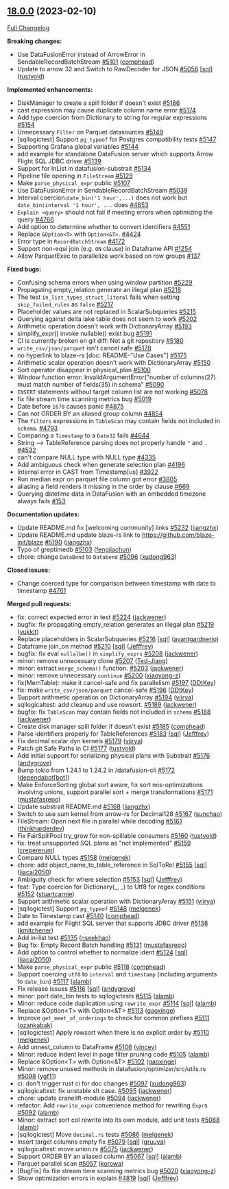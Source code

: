 <!---
  Licensed to the Apache Software Foundation (ASF) under one
  or more contributor license agreements.  See the NOTICE file
  distributed with this work for additional information
  regarding copyright ownership.  The ASF licenses this file
  to you under the Apache License, Version 2.0 (the
  "License"); you may not use this file except in compliance
  with the License.  You may obtain a copy of the License at

    http://www.apache.org/licenses/LICENSE-2.0

  Unless required by applicable law or agreed to in writing,
  software distributed under the License is distributed on an
  "AS IS" BASIS, WITHOUT WARRANTIES OR CONDITIONS OF ANY
  KIND, either express or implied.  See the License for the
  specific language governing permissions and limitations
  under the License.
-->

## [18.0.0](https://github.com/apache/arrow-datafusion/tree/18.0.0) (2023-02-10)

[Full Changelog](https://github.com/apache/arrow-datafusion/compare/17.0.0...18.0.0)

**Breaking changes:**

- Use DataFusionError instead of ArrowError in SendableRecordBatchStream [\#5101](https://github.com/apache/arrow-datafusion/pull/5101) ([comphead](https://github.com/comphead))
- Update to arrow 32 and Switch to RawDecoder for JSON [\#5056](https://github.com/apache/arrow-datafusion/pull/5056) [[sql](https://github.com/apache/arrow-datafusion/labels/sql)] ([tustvold](https://github.com/tustvold))

**Implemented enhancements:**

- DiskManager to create a spill folder if doesn't exist [\#5186](https://github.com/apache/arrow-datafusion/issues/5186)
- cast expression may cause duplicate column name error [\#5174](https://github.com/apache/arrow-datafusion/issues/5174)
- Add type coercion from Dictionary to string for regular expressions [\#5154](https://github.com/apache/arrow-datafusion/issues/5154)
- Unnecessary `Filter` on Parquet datasources [\#5149](https://github.com/apache/arrow-datafusion/issues/5149)
- \[sqllogictest\] Support `pg_typeof` for Postgres compatibility tests [\#5147](https://github.com/apache/arrow-datafusion/issues/5147)
- Supporting Grafana global variables [\#5144](https://github.com/apache/arrow-datafusion/issues/5144)
- add example for standalone DataFusion server which supports Arrow Flight SQL JDBC driver [\#5139](https://github.com/apache/arrow-datafusion/issues/5139)
- Support for InList in datafusion-substrait [\#5134](https://github.com/apache/arrow-datafusion/issues/5134)
- Pipeline file opening in `FileStream` [\#5129](https://github.com/apache/arrow-datafusion/issues/5129)
- Make `parse_physical_expr` public [\#5107](https://github.com/apache/arrow-datafusion/issues/5107)
- Use DataFusionError in SendableRecordBatchStream [\#5039](https://github.com/apache/arrow-datafusion/issues/5039)
- Interval coercion:`date_bin('1 hour',...)` does not work but `date_bin(interval '1 hour', ...` does [\#4853](https://github.com/apache/arrow-datafusion/issues/4853)
- `Explain <query>` should not fail if meeting errors when optimizing the query [\#4766](https://github.com/apache/arrow-datafusion/issues/4766)
- Add option to determine whether to convert identifiers [\#4551](https://github.com/apache/arrow-datafusion/issues/4551)
- Replace `&Option<T>` with `Option<&T>`. [\#4424](https://github.com/apache/arrow-datafusion/issues/4424)
- Error type in `RecordBatchStream` [\#4172](https://github.com/apache/arrow-datafusion/issues/4172)
- Support non-equi join \(e.g. `ON` clause\) in Dataframe API [\#1254](https://github.com/apache/arrow-datafusion/issues/1254)
- Allow ParquetExec to parallelize work based on row groups [\#137](https://github.com/apache/arrow-datafusion/issues/137)

**Fixed bugs:**

- Confusing schema errors when using window partition [\#5229](https://github.com/apache/arrow-datafusion/issues/5229)
- Propagating empty_relation generate an illegal plan [\#5218](https://github.com/apache/arrow-datafusion/issues/5218)
- The test `in_list_types_struct_literal` fails when setting `skip_failed_rules` as `false` [\#5217](https://github.com/apache/arrow-datafusion/issues/5217)
- Placeholder values are not replaced in ScalarSubqueries [\#5215](https://github.com/apache/arrow-datafusion/issues/5215)
- Querying against delta lake table does not seem to work [\#5202](https://github.com/apache/arrow-datafusion/issues/5202)
- Arithmetic operation doesn't work with DictionaryArray [\#5193](https://github.com/apache/arrow-datafusion/issues/5193)
- simplify_expr\(\) invoke nullable\(\) exist bug [\#5191](https://github.com/apache/arrow-datafusion/issues/5191)
- CI is currently broken on git diff: Not a git repository [\#5180](https://github.com/apache/arrow-datafusion/issues/5180)
- `write_csv/json/parquet` isn't cancel safe [\#5178](https://github.com/apache/arrow-datafusion/issues/5178)
- no hyperlink to blaze-rs \[doc: README-"Use Cases"\] [\#5175](https://github.com/apache/arrow-datafusion/issues/5175)
- Arithmetic scalar operation doesn't work with DictionaryArray [\#5150](https://github.com/apache/arrow-datafusion/issues/5150)
- Sort operator disappear in physical_plan [\#5100](https://github.com/apache/arrow-datafusion/issues/5100)
- Window function error: InvalidArgumentError\("number of columns\(27\) must match number of fields\(35\) in schema" [\#5090](https://github.com/apache/arrow-datafusion/issues/5090)
- `INSERT` statements without target column list are not working [\#5078](https://github.com/apache/arrow-datafusion/issues/5078)
- fix file stream time scanning metrics bug [\#5019](https://github.com/apache/arrow-datafusion/issues/5019)
- Date before `1678` causes panic [\#4875](https://github.com/apache/arrow-datafusion/issues/4875)
- Can not ORDER BY an aliased group column [\#4854](https://github.com/apache/arrow-datafusion/issues/4854)
- The `filters` expressions in `TableScan` may contain fields not included in `schema`. [\#4793](https://github.com/apache/arrow-datafusion/issues/4793)
- Comparing a `Timestamp` to a `Date32` fails [\#4644](https://github.com/apache/arrow-datafusion/issues/4644)
- String --\> TableReference parsing does not properly handle `"` and `.` [\#4532](https://github.com/apache/arrow-datafusion/issues/4532)
- can't compare NULL type with NULL type [\#4335](https://github.com/apache/arrow-datafusion/issues/4335)
- Add ambiguous check when generate selection plan [\#4196](https://github.com/apache/arrow-datafusion/issues/4196)
- Internal error in CAST from Timestamp\[us\] [\#3922](https://github.com/apache/arrow-datafusion/issues/3922)
- Run median expr on parquet file column got error [\#3805](https://github.com/apache/arrow-datafusion/issues/3805)
- aliasing a field renders it missing in the order by clause [\#669](https://github.com/apache/arrow-datafusion/issues/669)
- Querying datetime data in DataFusion with an embedded timezone always fails [\#153](https://github.com/apache/arrow-datafusion/issues/153)

**Documentation updates:**

- Update README.md fix \[welcoming community\] links [\#5232](https://github.com/apache/arrow-datafusion/pull/5232) ([jiangzhx](https://github.com/jiangzhx))
- Update README.md update blaze-rs link to https://github.com/blaze-init/blaze [\#5190](https://github.com/apache/arrow-datafusion/pull/5190) ([jiangzhx](https://github.com/jiangzhx))
- Typo of greptimedb [\#5103](https://github.com/apache/arrow-datafusion/pull/5103) ([fengjiachun](https://github.com/fengjiachun))
- chore: change `DataBend` to `Databend` [\#5096](https://github.com/apache/arrow-datafusion/pull/5096) ([xudong963](https://github.com/xudong963))

**Closed issues:**

- Change coerced type for comparison between timestamp with date to timestamp [\#4761](https://github.com/apache/arrow-datafusion/issues/4761)

**Merged pull requests:**

- fix: correct expected error in test [\#5224](https://github.com/apache/arrow-datafusion/pull/5224) ([jackwener](https://github.com/jackwener))
- bugfix: fix propagating empty_relation generates an illegal plan [\#5219](https://github.com/apache/arrow-datafusion/pull/5219) ([yukkit](https://github.com/yukkit))
- Replace placeholders in ScalarSubqueries [\#5216](https://github.com/apache/arrow-datafusion/pull/5216) [[sql](https://github.com/apache/arrow-datafusion/labels/sql)] ([avantgardnerio](https://github.com/avantgardnerio))
- Dataframe join_on method [\#5210](https://github.com/apache/arrow-datafusion/pull/5210) [[sql](https://github.com/apache/arrow-datafusion/labels/sql)] ([Jefffrey](https://github.com/Jefffrey))
- bugfix: fix eval `nullalbe()` in `simplify_exprs` [\#5208](https://github.com/apache/arrow-datafusion/pull/5208) ([jackwener](https://github.com/jackwener))
- minor: remove unnecessary clone [\#5207](https://github.com/apache/arrow-datafusion/pull/5207) ([Ted-Jiang](https://github.com/Ted-Jiang))
- minor: extract `merge_schema()` function. [\#5203](https://github.com/apache/arrow-datafusion/pull/5203) ([jackwener](https://github.com/jackwener))
- minor: remove unnecessary `continue` [\#5200](https://github.com/apache/arrow-datafusion/pull/5200) ([xiaoyong-z](https://github.com/xiaoyong-z))
- fix\(MemTable\): make it cancel-safe and fix parallelism [\#5197](https://github.com/apache/arrow-datafusion/pull/5197) ([DDtKey](https://github.com/DDtKey))
- fix: make `write_csv/json/parquet` cancel-safe [\#5196](https://github.com/apache/arrow-datafusion/pull/5196) ([DDtKey](https://github.com/DDtKey))
- Support arithmetic operation on DictionaryArray [\#5194](https://github.com/apache/arrow-datafusion/pull/5194) ([viirya](https://github.com/viirya))
- sqllogicaltest: add cleanup and use rowsort. [\#5189](https://github.com/apache/arrow-datafusion/pull/5189) ([jackwener](https://github.com/jackwener))
- bugfix: fix `TableScan` may contain fields not included in `schema` [\#5188](https://github.com/apache/arrow-datafusion/pull/5188) ([jackwener](https://github.com/jackwener))
- Create disk manager spill folder if doesn't exist [\#5185](https://github.com/apache/arrow-datafusion/pull/5185) ([comphead](https://github.com/comphead))
- Parse identifiers properly for TableReferences [\#5183](https://github.com/apache/arrow-datafusion/pull/5183) [[sql](https://github.com/apache/arrow-datafusion/labels/sql)] ([Jefffrey](https://github.com/Jefffrey))
- Fix decimal scalar dyn kernels [\#5179](https://github.com/apache/arrow-datafusion/pull/5179) ([viirya](https://github.com/viirya))
- Patch git Safe Paths in CI [\#5177](https://github.com/apache/arrow-datafusion/pull/5177) ([tustvold](https://github.com/tustvold))
- Add initial support for serializing physical plans with Substrait [\#5176](https://github.com/apache/arrow-datafusion/pull/5176) ([andygrove](https://github.com/andygrove))
- Bump tokio from 1.24.1 to 1.24.2 in /datafusion-cli [\#5172](https://github.com/apache/arrow-datafusion/pull/5172) ([dependabot[bot]](https://github.com/apps/dependabot))
- Make EnforceSorting global sort aware, fix sort mis-optimizations involving unions, support parallel sort + merge transformations [\#5171](https://github.com/apache/arrow-datafusion/pull/5171) ([mustafasrepo](https://github.com/mustafasrepo))
- Update substrait README.md [\#5168](https://github.com/apache/arrow-datafusion/pull/5168) ([jiangzhx](https://github.com/jiangzhx))
- Switch to use sum kernel from arrow-rs for Decimal128 [\#5167](https://github.com/apache/arrow-datafusion/pull/5167) ([sunchao](https://github.com/sunchao))
- FileStream: Open next file in parallel while decoding [\#5161](https://github.com/apache/arrow-datafusion/pull/5161) ([thinkharderdev](https://github.com/thinkharderdev))
- Fix FairSpillPool try_grow for non-spillable consumers [\#5160](https://github.com/apache/arrow-datafusion/pull/5160) ([tustvold](https://github.com/tustvold))
- fix: treat unsupported SQL plans as "not implemented" [\#5159](https://github.com/apache/arrow-datafusion/pull/5159) ([crepererum](https://github.com/crepererum))
- Compare NULL types [\#5158](https://github.com/apache/arrow-datafusion/pull/5158) ([melgenek](https://github.com/melgenek))
- chore: add object_name_to_table_reference in SqlToRel [\#5155](https://github.com/apache/arrow-datafusion/pull/5155) [[sql](https://github.com/apache/arrow-datafusion/labels/sql)] ([jiacai2050](https://github.com/jiacai2050))
- Ambiguity check for where selection [\#5153](https://github.com/apache/arrow-datafusion/pull/5153) [[sql](https://github.com/apache/arrow-datafusion/labels/sql)] ([Jefffrey](https://github.com/Jefffrey))
- feat: Type coercion for Dictionary\(\_, \_\) to Utf8 for regex conditions [\#5152](https://github.com/apache/arrow-datafusion/pull/5152) ([stuartcarnie](https://github.com/stuartcarnie))
- Support arithmetic scalar operation with DictionaryArray [\#5151](https://github.com/apache/arrow-datafusion/pull/5151) ([viirya](https://github.com/viirya))
- \[sqllogictest\] Support `pg_typeof` [\#5148](https://github.com/apache/arrow-datafusion/pull/5148) ([melgenek](https://github.com/melgenek))
- Date to Timestamp cast [\#5140](https://github.com/apache/arrow-datafusion/pull/5140) ([comphead](https://github.com/comphead))
- add example for Flight SQL server that supports JDBC driver [\#5138](https://github.com/apache/arrow-datafusion/pull/5138) ([kmitchener](https://github.com/kmitchener))
- Add in-list test [\#5135](https://github.com/apache/arrow-datafusion/pull/5135) ([nseekhao](https://github.com/nseekhao))
- Bug fix: Empty Record Batch handling [\#5131](https://github.com/apache/arrow-datafusion/pull/5131) ([mustafasrepo](https://github.com/mustafasrepo))
- Add option to control whether to normalize ident [\#5124](https://github.com/apache/arrow-datafusion/pull/5124) [[sql](https://github.com/apache/arrow-datafusion/labels/sql)] ([jiacai2050](https://github.com/jiacai2050))
- Make `parse_physical_expr` public [\#5118](https://github.com/apache/arrow-datafusion/pull/5118) ([comphead](https://github.com/comphead))
- Support coercing `utf8` to `interval` and `timestamp` \(including arguments to `date_bin`\) [\#5117](https://github.com/apache/arrow-datafusion/pull/5117) ([alamb](https://github.com/alamb))
- Fix release issues [\#5116](https://github.com/apache/arrow-datafusion/pull/5116) [[sql](https://github.com/apache/arrow-datafusion/labels/sql)] ([andygrove](https://github.com/andygrove))
- minor: port date_bin tests to sqllogictests [\#5115](https://github.com/apache/arrow-datafusion/pull/5115) ([alamb](https://github.com/alamb))
- Minor: reduce code duplication using `rewrite_expr` [\#5114](https://github.com/apache/arrow-datafusion/pull/5114) [[sql](https://github.com/apache/arrow-datafusion/labels/sql)] ([alamb](https://github.com/alamb))
- Replace &Option\<T\> with Option\<&T\> [\#5113](https://github.com/apache/arrow-datafusion/pull/5113) ([gaoxinge](https://github.com/gaoxinge))
- Improve `get_meet_of_orderings` to check for common prefixes [\#5111](https://github.com/apache/arrow-datafusion/pull/5111) ([ozankabak](https://github.com/ozankabak))
- \[sqllogictest\] Apply rowsort when there is no explicit order by [\#5110](https://github.com/apache/arrow-datafusion/pull/5110) ([melgenek](https://github.com/melgenek))
- Add unnest_column to DataFrame [\#5106](https://github.com/apache/arrow-datafusion/pull/5106) ([vincev](https://github.com/vincev))
- Minor: reduce indent level in page filter pruning code [\#5105](https://github.com/apache/arrow-datafusion/pull/5105) ([alamb](https://github.com/alamb))
- Replace &Option\<T\> with Option\<&T\> [\#5102](https://github.com/apache/arrow-datafusion/pull/5102) ([gaoxinge](https://github.com/gaoxinge))
- Minor: remove unused methods in datafusion/optimizer/src/utils.rs [\#5098](https://github.com/apache/arrow-datafusion/pull/5098) ([ygf11](https://github.com/ygf11))
- ci: don't trigger rust ci for doc changes [\#5097](https://github.com/apache/arrow-datafusion/pull/5097) ([xudong963](https://github.com/xudong963))
- sqllogicaltest: fix unstable slt case. [\#5095](https://github.com/apache/arrow-datafusion/pull/5095) ([jackwener](https://github.com/jackwener))
- chore: update cranelift-module [\#5094](https://github.com/apache/arrow-datafusion/pull/5094) ([jackwener](https://github.com/jackwener))
- refactor: Add `rewrite_expr` convenience method for rewriting `Expr`s [\#5092](https://github.com/apache/arrow-datafusion/pull/5092) ([alamb](https://github.com/alamb))
- Minor: extract sort col rewrite into its own module, add unit tests [\#5088](https://github.com/apache/arrow-datafusion/pull/5088) ([alamb](https://github.com/alamb))
- \[sqllogictest\] Move `decimal.rs` tests [\#5086](https://github.com/apache/arrow-datafusion/pull/5086) ([melgenek](https://github.com/melgenek))
- Insert target columns empty fix [\#5079](https://github.com/apache/arrow-datafusion/pull/5079) [[sql](https://github.com/apache/arrow-datafusion/labels/sql)] ([gruuya](https://github.com/gruuya))
- sqllogicaltest: move union.rs [\#5075](https://github.com/apache/arrow-datafusion/pull/5075) ([jackwener](https://github.com/jackwener))
- Support ORDER BY an aliased column [\#5067](https://github.com/apache/arrow-datafusion/pull/5067) [[sql](https://github.com/apache/arrow-datafusion/labels/sql)] ([alamb](https://github.com/alamb))
- Parquet parallel scan [\#5057](https://github.com/apache/arrow-datafusion/pull/5057) ([korowa](https://github.com/korowa))
- \[BugFix\] fix file stream time scanning metrics bug [\#5020](https://github.com/apache/arrow-datafusion/pull/5020) ([xiaoyong-z](https://github.com/xiaoyong-z))
- Show optimization errors in explain [\#4819](https://github.com/apache/arrow-datafusion/pull/4819) [[sql](https://github.com/apache/arrow-datafusion/labels/sql)] ([Jefffrey](https://github.com/Jefffrey))
